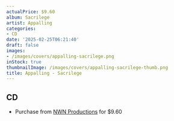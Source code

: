 ```yaml
---
actualPrice: $9.60
album: Sacrilege
artist: Appalling
categories:
- CD
date: '2025-02-25T06:21:40'
draft: false
images:
- /images/covers/appalling-sacrilege.png
inStock: true
thumbnailImage: /images/covers/appalling-sacrilege-thumb.png
title: Appalling - Sacrilege
---
```


## CD
* Purchase from [NWN Productions](http://shop.nwnprod.com/index.php?route=product/product&path=93&product_id=50440&sort=pd.name&order=ASC) for $9.60
